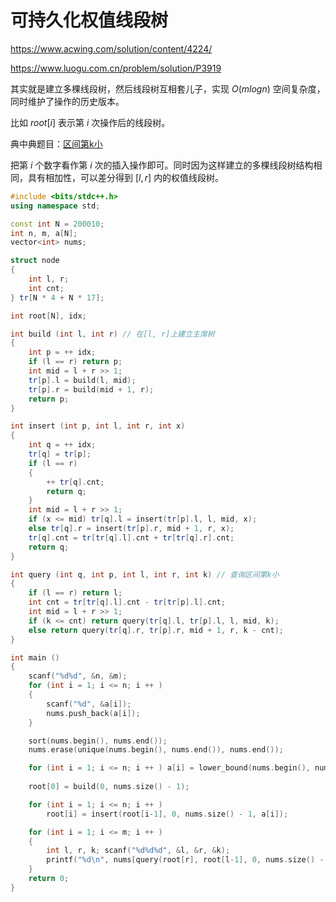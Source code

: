 # 可持久化权值线段树

https://www.acwing.com/solution/content/4224/

https://www.luogu.com.cn/problem/solution/P3919

其实就是建立多棵线段树，然后线段树互相套儿子，实现 $O(mlogn)$ 空间复杂度，同时维护了操作的历史版本。

比如 $root[i]$ 表示第 $i$ 次操作后的线段树。

典中典题目：[区间第k小](https://www.luogu.com.cn/problem/P3834)

把第 $i$ 个数字看作第 $i$ 次的插入操作即可。同时因为这样建立的多棵线段树结构相同，具有相加性，可以差分得到 $[l, r]$ 内的权值线段树。

```c++
#include <bits/stdc++.h>
using namespace std;

const int N = 200010;
int n, m, a[N];
vector<int> nums;

struct node
{
    int l, r;
    int cnt;
} tr[N * 4 + N * 17];

int root[N], idx;

int build (int l, int r) // 在[l, r]上建立主席树
{
    int p = ++ idx;
    if (l == r) return p;
    int mid = l + r >> 1;
    tr[p].l = build(l, mid);
    tr[p].r = build(mid + 1, r);
    return p;
}

int insert (int p, int l, int r, int x)
{
    int q = ++ idx;
    tr[q] = tr[p];
    if (l == r)
    {
        ++ tr[q].cnt;
        return q;
    }
    int mid = l + r >> 1;
    if (x <= mid) tr[q].l = insert(tr[p].l, l, mid, x);
    else tr[q].r = insert(tr[p].r, mid + 1, r, x);
    tr[q].cnt = tr[tr[q].l].cnt + tr[tr[q].r].cnt;
    return q;
}

int query (int q, int p, int l, int r, int k) // 查询区间第k小
{
    if (l == r) return l;
    int cnt = tr[tr[q].l].cnt - tr[tr[p].l].cnt;
    int mid = l + r >> 1;
    if (k <= cnt) return query(tr[q].l, tr[p].l, l, mid, k);
    else return query(tr[q].r, tr[p].r, mid + 1, r, k - cnt);
}

int main ()
{
    scanf("%d%d", &n, &m);
    for (int i = 1; i <= n; i ++ )
    {
        scanf("%d", &a[i]);
        nums.push_back(a[i]);
    }

    sort(nums.begin(), nums.end());
    nums.erase(unique(nums.begin(), nums.end()), nums.end());

    for (int i = 1; i <= n; i ++ ) a[i] = lower_bound(nums.begin(), nums.end(), a[i]) - nums.begin();
    
    root[0] = build(0, nums.size() - 1);

    for (int i = 1; i <= n; i ++ )
        root[i] = insert(root[i-1], 0, nums.size() - 1, a[i]);

    for (int i = 1; i <= m; i ++ )
    {
        int l, r, k; scanf("%d%d%d", &l, &r, &k);
        printf("%d\n", nums[query(root[r], root[l-1], 0, nums.size() - 1, k)]);
    }
    return 0;
}
```

